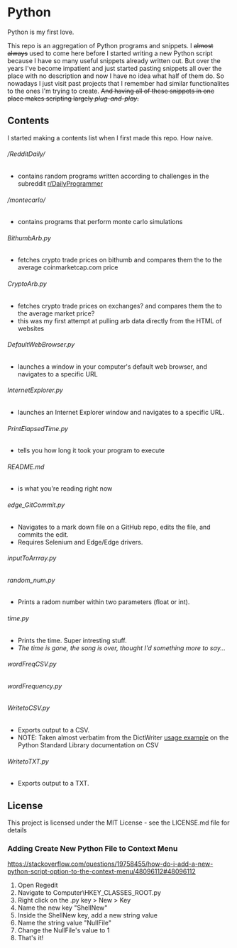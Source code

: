 # Python

Python is my first love.

This repo is an aggregation of Python programs and snippets. I ~~almost always~~ used to come here before I started writing a new Python script because I have so many useful snippets already written out. But over the years I've become impatient and just started pasting snippets all over the place with no description and now I have no idea what half of them do. So nowadays I just visit past projects that I remember had similar functionalites to the ones I'm trying to create. ~~And having all of these snippets in one place makes scripting largely *plug-and-play*.~~

## Contents

I started making a contents list when I first made this repo. How naive.

###### /RedditDaily/
* contains random programs written according to challenges in the subreddit <a href="https://www.reddit.com/r/dailyprogrammer/">r/DailyProgrammer</a>

###### /montecarlo/
* contains programs that perform monte carlo simulations

###### BithumbArb.py
* fetches crypto trade prices on bithumb and compares them the to the average coinmarketcap.com price

###### CryptoArb.py
* fetches crypto trade prices on exchanges? and compares them the to the average market price?
* this was my first attempt at pulling arb data directly from the HTML of websites

###### DefaultWebBrowser.py
* launches a window in your computer's default web browser, and navigates to a specific URL
   
###### InternetExplorer.py
* launches an Internet Explorer window and navigates to a specific URL.
  
###### PrintElapsedTime.py
* tells you how long it took your program to execute

###### README.md
* is what you're reading right now

###### edge_GitCommit.py
* Navigates to a mark down file on a GitHub repo, edits the file, and commits the edit.
* Requires Selenium and Edge/Edge drivers.

###### inputToArrray.py

###### random_num.py
* Prints a radom number within two parameters (float or int).

###### time.py
* Prints the time. Super intresting stuff.
* *The time is gone, the song is over, thought I'd something more to say...*

###### wordFreqCSV.py

###### wordFrequency.py
  
###### WritetoCSV.py
* Exports output to a CSV.
* NOTE: Taken almost verbatim from the DictWriter <a href="https://docs.python.org/2/library/csv.html#csv.DictWriter">usage example</a> on the Python Standard Library documentation on CSV

###### WritetoTXT.py
* Exports output to a TXT.

## License

This project is licensed under the MIT License - see the LICENSE.md file for details


### Adding Create New Python File to Context Menu
https://stackoverflow.com/questions/19758455/how-do-i-add-a-new-python-script-option-to-the-context-menu/48096112#48096112

1. Open Regedit
2. Navigate to Computer\HKEY_CLASSES_ROOT.py
3. Right click on the .py key > New > Key
4. Name the new key "ShellNew"
5. Inside the ShellNew key, add a new string value
6. Name the string value "NullFile"
7. Change the NullFile's value to 1
8. That's it!
